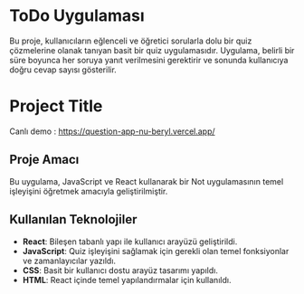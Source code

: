 # ToDo Uygulaması

Bu proje, kullanıcıların eğlenceli ve öğretici sorularla dolu bir quiz çözmelerine olanak tanıyan basit bir quiz uygulamasıdır. Uygulama, belirli bir süre boyunca her soruya yanıt verilmesini gerektirir ve sonunda kullanıcıya doğru cevap sayısı gösterilir.

# Project Title
Canlı demo : https://question-app-nu-beryl.vercel.app/

## Proje Amacı

Bu uygulama, JavaScript ve React kullanarak bir Not uygulamasının temel işleyişini öğretmek amacıyla geliştirilmiştir.

## Kullanılan Teknolojiler

- **React**: Bileşen tabanlı yapı ile kullanıcı arayüzü geliştirildi.
- **JavaScript**: Quiz işleyişini sağlamak için gerekli olan temel fonksiyonlar ve zamanlayıcılar yazıldı.
- **CSS**: Basit bir kullanıcı dostu arayüz tasarımı yapıldı.
- **HTML**: React içinde temel yapılandırmalar için kullanıldı.


